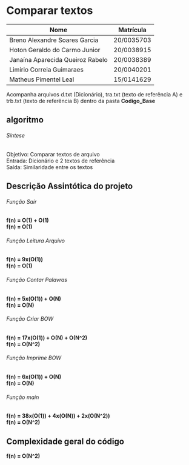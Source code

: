 # Comparar textos

| Nome  |  Matrícula  |
| ------------------- | ------------------- |
| Breno Alexandre Soares Garcia | 20/0035703 |
| Hoton Geraldo do Carmo Junior | 20/0038915 |
| Janaína Aparecida Queiroz Rabelo | 20/0038389 |
| Limirio Correia Guimaraes | 20/0040201 |
| Matheus Pimentel Leal | 15/0141629 |

Acompanha arquivos d.txt (Dicionário), tra.txt (texto de referência A) e trb.txt (texto de referência B)
 dentro da pasta **Codigo_Base**

## algoritmo
###### Síntese
Objetivo: Comparar textos de arquivo<br/>
Entrada: Dicionário e 2 textos de referência<br/>
Saída: Similaridade entre os textos

## Descrição Assintótica do projeto

###### Função Sair

**f(n) = O(1) + O(1)**<br/>
**f(n) = O(1)**

###### Função Leitura Arquivo

**f(n) = 9x(O(1))**<br/>
**f(n) = O(1)**

###### Função Contar Palavras

**f(n) = 5x(O(1)) + O(N)**<br/>
**f(n) = O(N)**

###### Função Criar BOW

**f(n) = 17x(O(1)) + O(N) + O(N^2)**<br/>
**f(n) = O(N^2)**

###### Função Imprime BOW

**f(n) = 6x(O(1)) + O(N)**<br/>
**f(n) = O(N)**


###### Função main

**f(n) = 38x(O(1)) + 4x(O(N)) + 2x(O(N^2))**<br/>
**f(n) = O(N^2)**

## Complexidade geral do código

**f(n) = O(N^2)**
